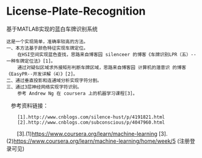 # License-Plate-Recognition
基于MATLAB实现的蓝白车牌识别系统

    这是一个实现简单，准确率较高的方法。
    一、本方法基于颜色特征实现车牌定位。
        在HSI空间实现蓝色查找，思路来自博客园 silenceer 的博客《车牌识别LPR（五）-- 一种车牌定位法》[1]。
        通过对疑似区域求外接矩形判断车牌区域，思路来自博客园 计算机的潜意识 的博客 《EasyPR--开发详解（4）》[2]。
    二、通过垂直投影和连通域分析实现字符分割。
    三、通过3层神经网络实现字符识别。
        参考 Andrew Ng 在 coursera 上的机器学习课程[3]。
    
    参考资料链接：
    
        [1].http://www.cnblogs.com/silence-hust/p/4191821.html
        [2].http://www.cnblogs.com/subconscious/p/4047960.html
        [3].(1)https://www.coursera.org/learn/machine-learning
        [3].(2)https://www.coursera.org/learn/machine-learning/home/week/5 (注册登录可见)
